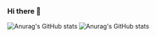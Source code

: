 ### Hi there 👋

![Anurag's GitHub stats](https://github-readme-stats.vercel.app/api?username=thesarsinfo&show_icons=true&theme=radical)
![Anurag's GitHub stats](https://github-readme-stats.vercel.app/api?username=thesarsinfo&show_icons=true)
<!--
**thesarsinfo/thesarsinfo** is a ✨ _special_ ✨ repository because its `README.md` (this file) appears on your GitHub profile.

Here are some ideas to get you started:

- 🔭 I’m currently working on ...
- 🌱 I’m currently learning ...
- 👯 I’m looking to collaborate on ...
- 🤔 I’m looking for help with ...
- 💬 Ask me about ...
- 📫 How to reach me: ...
- 😄 Pronouns: ...
- ⚡ Fun fact: ...
-->
